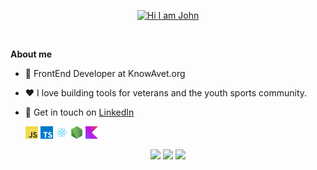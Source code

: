 
<p align="center"><a href="https://johnpadworski.dev" target="_blank"> <img width="863" alt="Hi I am John" src="https://github.com/jpadwor1/jpadwor1/assets/128070765/83bdaae5-44e3-48f0-8f37-96b132f92953"> </a></p>


</br>

**About me**

- 💼 FrontEnd Developer at KnowAvet.org

- ❤️ I love building tools for veterans and the youth sports community.
  
- <p>👋 Get in touch on <a href="https://linkedin.com/in/johnpadworski target="_blank> LinkedIn </a></p>

  <code><img height="20" alt="javascript" src="https://raw.githubusercontent.com/github/explore/80688e429a7d4ef2fca1e82350fe8e3517d3494d/topics/javascript/javascript.png"></code>
<code><img height="20" alt="typescript" src="https://raw.githubusercontent.com/github/explore/80688e429a7d4ef2fca1e82350fe8e3517d3494d/topics/typescript/typescript.png"></code>
<code><img height="20" alt="react" src="https://raw.githubusercontent.com/github/explore/80688e429a7d4ef2fca1e82350fe8e3517d3494d/topics/react/react.png"></code>
<code><img height="20" alt="nodejs" src="https://raw.githubusercontent.com/github/explore/80688e429a7d4ef2fca1e82350fe8e3517d3494d/topics/nodejs/nodejs.png"></code>
<code><img height="20" alt="Kotlin" src="https://raw.githubusercontent.com/github/explore/4479d2a2c854198cb00160f8593519c14dc3b905/topics/kotlin/kotlin.png"></code>


<p align="center"><a href="mailto:johnpadworski@gmail.com"><img src="https://img.shields.io/badge/Gmail-D14836?style=for-the-badge&logo=gmail&logoColor=white"></a>
<a href="https://www.linkedin.com/in/johnpadworski/" target="_blank"><img src="https://img.shields.io/badge/LinkedIn-0077B5?style=for-the-badge&logo=linkedin&logoColor=white"></a> 
<a href="https://johnpadworski.dev" target="_blank"><img src="https://img.shields.io/badge/portfolio-0A0A0A?style=for-the-badge&logo=dev.to&logoColor=white"></a></p>




